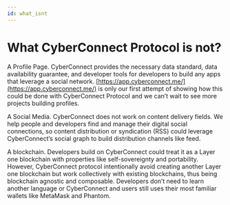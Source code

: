 ```yaml
---
id: what_isnt
---
```


# What CyberConnect Protocol is not?

A Profile Page. CyberConnect provides the necessary data standard, data availability guarantee, and developer tools for developers to build any apps that leverage a social network. [https://app.cyberconnect.me/](https://app.cyberconnect.me/) is only our first attempt of showing how this could be done with CyberConnect Protocol and we can’t wait to see more projects building profiles.

A Social Media. CyberConnect does not work on content delivery fields. We help people and developers find and manage their digital social connections, so content distribution or syndication (RSS) could leverage CyberConnect’s social graph to build distribution channels like feed.

A blockchain. Developers build on CyberConnect could treat it as a Layer one blockchain with properties like self-sovereignty and portability. However, CyberConnect protocol intentionally avoid creating another Layer one blockchain but work collectively with existing blockchains, thus being blockchain agnostic and composable. Developers don’t need to learn another language or CyberConnect and users still uses their most familiar wallets like MetaMask and Phantom.